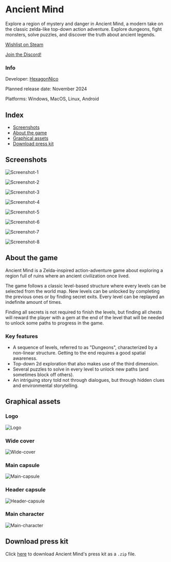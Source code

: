 # Ancient Mind

Explore a region of mystery and danger in Ancient Mind, a modern take on the classic zelda-like top-down action adventure. Explore dungeons, fight monsters, solve puzzles, and discover the truth about ancient legends.

[Wishlist on Steam](https://store.steampowered.com/app/2376750/Ancient_Mind/)

[Join the Discord!](https://discord.com/invite/7KZxGvD6cU)

### Info

Developer: [HexagonNico](https://hexagonnico.github.io)

Planned release date: November 2024

Platforms: Windows, MacOS, Linux, Android

## Index

* [Screenshots](#screenshots)
* [About the game](#about-the-game)
* [Graphical assets](#graphical-assets)
* [Download press kit](#download-press-kit)

## Screenshots

![Screenshot-1](img/screenshot-1.png)

![Screenshot-2](img/screenshot-2.png)

![Screenshot-3](img/screenshot-3.png)

![Screenshot-4](img/screenshot-4.png)

![Screenshot-5](img/screenshot-5.png)

![Screenshot-6](img/screenshot-6.png)

![Screenshot-7](img/screenshot-7.png)

![Screenshot-8](img/screenshot-8.png)

## About the game

Ancient Mind is a Zelda-inspired action-adventure game about exploring a region full of ruins where an ancient civilization once lived.

The game follows a classic level-based structure where every levels can be selected from the world map.
New levels can be unlocked by completing the previous ones or by finding secret exits.
Every level can be replayed an indefinite amount of times.

Finding all secrets is not required to finish the levels, but finding all chests will reward the player with a gem at the end of the level that will be needed to unlock some paths to progress in the game.

### Key features

* A sequence of levels, referred to as "Dungeons", characterized by a non-linear structure. Getting to the end requires a good spatial awareness.
* Top-down 2d exploration that also makes use of the third dimension.
* Several puzzles to solve in every level to unlock new paths (and sometimes block off others).
* An intriguing story told not through dialogues, but through hidden clues and environmental storytelling.

## Graphical assets

### Logo

![Logo](img/logo.png)

### Wide cover

![Wide-cover](img/wide-cover.png)

### Main capsule

![Main-capsule](img/main-capsule.png)

### Header capsule

![Header-capsule](img/header-capsule.png)

### Main character

![Main-character](img/main-character.png)

## Download press kit

Click [here](https://github.com/AncientMindGame/.github/archive/refs/heads/main.zip) to download Ancient Mind's press kit as a `.zip` file.

